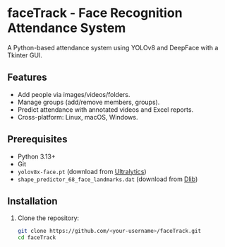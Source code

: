 # faceTrack - Face Recognition Attendance System

A Python-based attendance system using YOLOv8 and DeepFace with a Tkinter GUI.

## Features
- Add people via images/videos/folders.
- Manage groups (add/remove members, groups).
- Predict attendance with annotated videos and Excel reports.
- Cross-platform: Linux, macOS, Windows.

## Prerequisites
- Python 3.13+
- Git
- `yolov8x-face.pt` (download from [Ultralytics](https://github.com/ultralytics/ultralytics))
- `shape_predictor_68_face_landmarks.dat` (download from [Dlib](http://dlib.net/files/))

## Installation
1. Clone the repository:
   ```bash
   git clone https://github.com/<your-username>/faceTrack.git
   cd faceTrack
